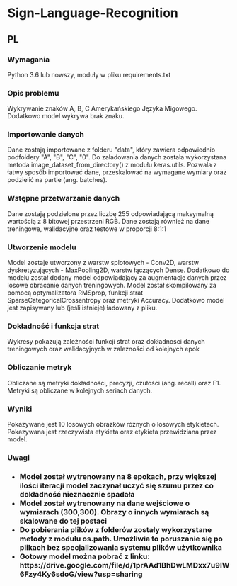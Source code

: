 # Sign-Language-Recognition
<h2>PL</h2>
<h3>Wymagania</h3>
Python 3.6 lub nowszy, moduły w pliku requirements.txt
<h3>Opis problemu</h3>
Wykrywanie znaków A, B, C Amerykańskiego Języka Migowego. Dodatkowo model wykrywa brak znaku.
<h3>Importowanie danych</h3>
Dane zostają importowane z folderu "data", który zawiera odpowiednio podfoldery "A", "B", "C", "0".
Do załadowania danych została wykorzystana metoda image_dataset_from_directory() z modułu keras.utils. Pozwala z łatwy sposób importować dane, przeskalować na wymagane wymiary oraz podzielić na partie (ang. batches).
<h3>Wstępne przetwarzanie danych</h3>
Dane zostają podzielone przez liczbę 255 odpowiadającą maksymalną wartością z 8 bitowej przestrzeni RGB.
Dane zostają również na dane treningowe, walidacyjne oraz testowe w proporcji 8:1:1
<h3>Utworzenie modelu</h3>
Model zostaje utworzony z warstw splotowych - Conv2D, warstw dyskretyzujących - MaxPooling2D, warstw łączących Dense. Dodatkowo do modelu został dodany model odpowiadający za augmentacje danych przez losowe obracanie danych treningowych.
Model został skompilowany za pomocą optymalizatora RMSprop, funkcji strat SparseCategoricalCrossentropy oraz metryki Accuracy.
Dodatkowo model jest zapisywany lub (jeśli istnieje) ładowany z pliku.
<h3>Dokładność i funkcja strat</h3>
Wykresy pokazują zależności funkcji strat oraz dokładności danych treningowych oraz walidacyjnych w zależności od kolejnych epok
<h3>Obliczanie metryk</h3>
Obliczane są metryki dokładności, precyzji, czułości (ang. recall) oraz F1. Metryki są obliczane w kolejnych seriach danych.
<h3>Wyniki</h3>
Pokazywane jest 10 losowych obrazków różnych o losowych etykietach.
Pokazywana jest rzeczywista etykieta oraz etykieta przewidziana przez model.
<h3>Uwagi<h3>
<ul>
<li>Model został wytrenowany na 8 epokach, przy większej ilości iteracji model zaczynał uczyć się szumu przez co dokładność nieznacznie spadała</li>
<li>Model został wytrenowany na dane wejściowe o wymiarach (300,300). Obrazy o innych wymiarach są skalowane do tej postaci</li>
<li>Do pobierania plików z folderów zostały wykorzystane metody z modułu os.path. Umożliwia to poruszanie się po plikach bez specjalizowania systemu plików użytkownika</li>
<li>Gotowy model można pobrać z linku: https://drive.google.com/file/d/1prAAd1BhDwLMDxx7u9IW6Fzy4Ky6sdoG/view?usp=sharing</li>
</ul>
